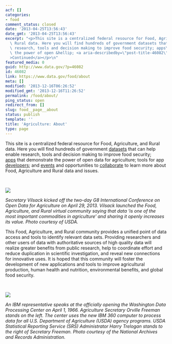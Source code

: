 ```yaml
---
acf: []
categories:
- food
comment_status: closed
date: '2013-04-25T13:56:43'
date_gmt: '2013-04-25T13:56:43'
excerpt: "<p>This site is a centralized federal resource for Food, Agriculture, and\
  \ Rural data. Here you will find hundreds of government datasets that can help enable\
  \ research, tools and decision making to improve food security; apps\_that demonstrate\
  \ the power of open &hellip; <a aria-describedby=\"post-title-46082\" href=\"https://www.data.gov/food/about\"\
  >Continued</a></p>\n"
featured_media: 0
guid: http://www.data.gov/?p=46082
id: 46082
link: https://www.data.gov/food/about
meta: []
modified: '2013-12-16T06:26:52'
modified_gmt: '2013-12-16T11:26:52'
permalink: /food/about/
ping_status: open
redirect_from: []
slug: food__page__about
status: publish
template: ''
title: 'Agriculture: About'
type: page
---
```


This site is a centralized federal resource for Food, Agriculture, and Rural data. Here you will find hundreds of government [datasets](/food/page/data-food-community) that can help enable research, tools and decision making to improve food security; [apps](/food/page/food-apps) that demonstrate the power of open data for agriculture; tools for app [developers](http://usda.gov/wps/portal/usda/usdahome?navid=USDA_DEVELOPER); and [events](/food/page/events) and opportunities to [collaborate](/food/page/collaborate-food-community) to learn more about Food, Agriculture and Rural data and issues.


 


*![](https://s3.amazonaws.com/bsp-ocsit-prod-east-appdata/datagov/wordpress/2013/10/attachments/Vilsackdatalaunch_0.jpg)*


*Secretary Vilsack kicked off the two-day G8 International Conference on Open Data for Agriculture on April 29, 2013. Vilsack launched the Food, Agriculture, and Rural virtual community saying that data ‘is one of the most important commodities in agriculture’ and sharing it openly increases its value. Photo courtesy of USDA.*



This Food, Agriculture, and Rural community provides a unified point of data access and tools to identify relevant data sets. Providing researchers and other users of data with authoritative sources of high quality data will realize greater benefits from public research, help to coordinate effort and reduce duplication in scientific investigation, and reveal new connections for innovative uses. It is hoped that this community will foster the development of new applications and tools to improve agricultural production, human health and nutrition, environmental benefits, and global food security.


 


![](https://s3.amazonaws.com/bsp-ocsit-prod-east-appdata/datagov/wordpress/2013/10/attachments/f3.jpg)


*An IBM representative speaks at the officially opening the Washington Data Processing Center on April 1, 1966. Agriculture Secretary Orville Freeman stands on the left. The center uses the new IBM 360 computer to process data for all U.S. Department of Agriculture (USDA) agency programs. USDA Statistical Reporting Service (SRS) Administrator Harry Trelogan stands to the right of Secretary Freeman. Photo courtesy of the National Archives and Records Administration.*





